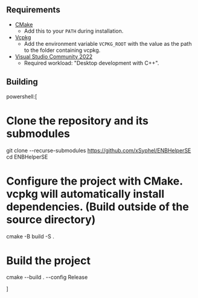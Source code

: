 ## Requirements
* [CMake](https://cmake.org/)
    * Add this to your `PATH` during installation.
* [Vcpkg](https://github.com/microsoft/vcpkg)
    * Add the environment variable `VCPKG_ROOT` with the value as the path to the folder containing vcpkg.
* [Visual Studio Community 2022](https://visualstudio.microsoft.com/)
    * Required workload: "Desktop development with C++".

## Building

powershell:[

# Clone the repository and its submodules
git clone --recurse-submodules https://github.com/xSyphel/ENBHelperSE
cd ENBHelperSE

# Configure the project with CMake. vcpkg will automatically install dependencies. (Build outside of the source directory)
cmake -B build -S .

# Build the project
cmake --build . --config Release

]